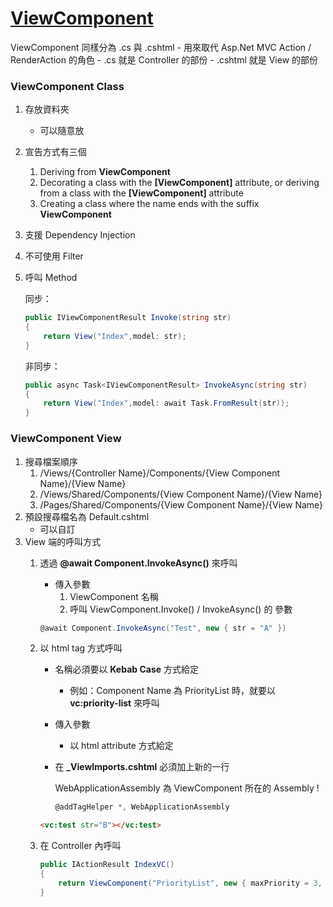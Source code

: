 # [ViewComponent](https://docs.microsoft.com/en-us/aspnet/core/mvc/views/view-components)

ViewComponent 同樣分為 .cs 與 .cshtml
    - 用來取代 Asp.Net MVC Action / RenderAction 的角色
    - .cs 就是 Controller 的部份
    - .cshtml 就是 View 的部份

### ViewComponent Class

1. 存放資料夾
   - 可以隨意放
1. 宣告方式有三個
   1. Deriving from **ViewComponent**
   1. Decorating a class with the **[ViewComponent]** attribute, or deriving from a class with the **[ViewComponent]** attribute
   1. Creating a class where the name ends with the suffix **ViewComponent**
1. 支援 Dependency Injection
1. 不可使用 Filter
1. 呼叫 Method

   同步：
   ```cs
   public IViewComponentResult Invoke(string str)
   {
       return View("Index",model: str);
   }
   ```

   非同步：
   ```cs
   public async Task<IViewComponentResult> InvokeAsync(string str)
   {
       return View("Index",model: await Task.FromResult(str));
   }
   ```

### ViewComponent View

1. 搜尋檔案順序
   1. /Views/{Controller Name}/Components/{View Component Name}/{View Name}
   1. /Views/Shared/Components/{View Component Name}/{View Name}
   1. /Pages/Shared/Components/{View Component Name}/{View Name}
1. 預設搜尋檔名為 Default.cshtml
   - 可以自訂
1. View 端的呼叫方式
   1. 透過 **@await Component.InvokeAsync()** 來呼叫

        - 傳入參數
          1. ViewComponent 名稱
          2. 呼叫 ViewComponent.Invoke() / InvokeAsync() 的 參數

        ```cs
        @await Component.InvokeAsync("Test", new { str = "A" })
        ```

   1. 以 html tag 方式呼叫

        - 名稱必須要以 **Kebab Case** 方式給定
          - 例如：Component Name 為 PriorityList 時，就要以 **vc:priority-list** 來呼叫
        - 傳入參數
          - 以 html attribute 方式給定
        - 在 **_ViewImports.cshtml** 必須加上新的一行
          
          WebApplicationAssembly 為 ViewComponent 所在的 Assembly !

          ```cs
          @addTagHelper *, WebApplicationAssembly
          ```


        ```html
        <vc:test str="B"></vc:test>
        ```
   1. 在 Controller 內呼叫

        ```cs
        public IActionResult IndexVC()
        {
            return ViewComponent("PriorityList", new { maxPriority = 3, isDone = false });
        }
        ```